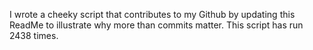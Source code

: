 I wrote a cheeky script that contributes to my Github by updating this ReadMe to illustrate why more than commits matter. This script has run 2438 times.